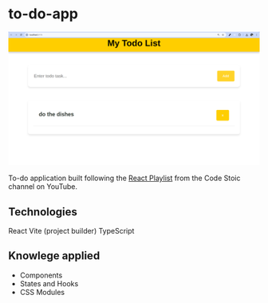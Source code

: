 # to-do-app

![screenshot](./images/screenshot.png)

To-do application built following the  [React Playlist](https://youtu.be/MHn66JJH5zs?si=EvqL1e-8hv8Swi97) from the Code Stoic channel on YouTube.


## Technologies
React
Vite (project builder)
TypeScript


## Knowlege applied
- Components
- States and Hooks
- CSS Modules